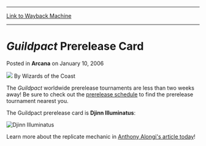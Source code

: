 
---
[Link to Wayback Machine](https://web.archive.org/web/20220123010802/https://magic.wizards.com/en/articles/archive/arcana/guildpact-prerelease-card-2006-01-10)

[_metadata_:author]:- "Wizards of the Coast"
[_metadata_:description]:- "The Guildpact worldwide prerelease tournaments are less than two weeks away! Be sure to check out the prerelease schedule to find the prerelease tournament nearest you. The Guildpact prerelease card is Djinn Illuminatus: Learn more about the replicate mechanic in Anthony Alongi's article today!"
[_metadata_:generator]:- "Drupal 7 (http://drupal.org)"
[_metadata_:node]:- "597656"
[_metadata_:publish_date]:- "2006-01-10"
[_metadata_:source]:- "div-main-content"
[_metadata_:title]:- "Guildpact Prerelease Card"
[_metadata_:wayback_capture_timestamp]:- "2022-01-23 01:08:02"
[_metadata_:wayback_raw_url]:- "https://web.archive.org/web/20220123010802id_/https://magic.wizards.com/en/articles/archive/arcana/guildpact-prerelease-card-2006-01-10"
[_metadata_:wayback_url]:- "https://magic.wizards.com/en/articles/archive/arcana/guildpact-prerelease-card-2006-01-10"
---


*Guildpact* Prerelease Card
===========================



 Posted in **Arcana**
 on January 10, 2006 






![](https://media.magic.wizards.com/styles/auth_small/public/images/person/wizards_author.jpg)
By Wizards of the Coast











The *Guildpact* worldwide prerelease tournaments are less than two weeks away! Be sure to check out the [prerelease schedule](http://archive.wizards.com/Magic/Magazine/Article.aspx?x=mtgcom/prerelease/guildpact) to find the prerelease tournament nearest you.


The Guildpact prerelease card is **Djinn Illuminatus**:


![Djinn Illuminatus](https://media.magic.wizards.com/image_legacy_migration/magic/images/mtgcom/arcana300/GPTPrereleaseDjinn.jpg)


Learn more about the replicate mechanic in [Anthony Alongi's article today](http://archive.wizards.com/Magic/Magazine/Article.aspx?x=mtgcom/daily/aa210)!







